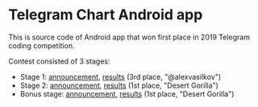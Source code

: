 # Telegram Chart Android app

This is source code of Android app that won first place in 2019 Telegram coding competition.

Contest consisted of 3 stages:
* Stage 1: [announcement](https://t.me/s/contest/6), [results](https://t.me/s/contest/23) (3rd place, "@alexvasilkov")
* Stage 2: [announcement](https://t.me/s/contest/59), [results](https://t.me/s/contest/79) (1st place, "Desert Gorilla")
* Bonus stage: [announcement](https://t.me/s/contest/92), [results](https://t.me/s/contest/99) (1st place, "Desert Gorilla")
